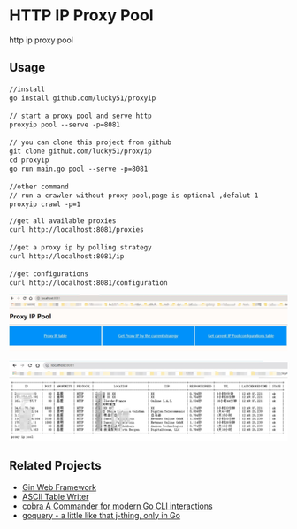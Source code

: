 # HTTP IP Proxy Pool

http ip proxy pool
## Usage
```shell
//install
go install github.com/lucky51/proxyip

// start a proxy pool and serve http
proxyip pool --serve -p=8081

// you can clone this project from github
git clone github.com/lucky51/proxyip
cd proxyip
go run main.go pool --serve -p=8081

//other command 
// run a crawler without proxy pool,page is optional ,defalut 1
proxyip crawl -p=1 
```

```shell
//get all available proxies
curl http://localhost:8081/proxies

//get a proxy ip by polling strategy
curl http://localhost:8081/ip

//get configurations
curl http://localhost:8081/configuration
```

![home page](https://github.com/lucky51/proxyip/blob/main/screenshots/home.jpg)

![get all proxies](https://github.com/lucky51/proxyip/blob/main/screenshots/getall.jpg)

## Related Projects

* [Gin Web Framework](https://github.com/gin-gonic/gin) 
* [ASCII Table Writer](https://github.com/olekukonko/tablewriter)
* [cobra A Commander for modern Go CLI interactions](https://github.com/spf13/cobra)
* [goquery - a little like that j-thing, only in Go](https://github.com/PuerkitoBio/goquery) 